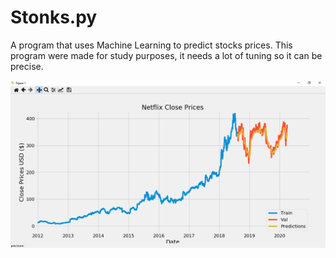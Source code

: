 # Stonks.py

A program that uses Machine Learning to predict stocks prices. This program were made for study purposes, it needs a lot of tuning so it can be precise. 

![Graph](https://github.com/lucpena/Stonks.py/blob/master/graph.png)
